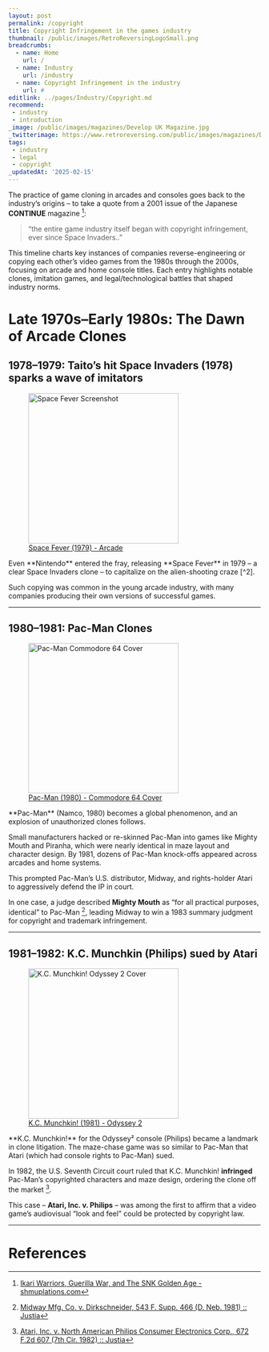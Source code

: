 ```yaml
---
layout: post
permalink: /copyright
title: Copyright Infringement in the games industry
thumbnail: /public/images/RetroReversingLogoSmall.png
breadcrumbs:
  - name: Home
    url: /
  - name: Industry
    url: /industry
  - name: Copyright Infringement in the industry
    url: #
editlink: ../pages/Industry/Copyright.md
recommend:
 - industry
 - introduction
_image: /public/images/magazines/Develop UK Magazine.jpg
_twitterimage: https://www.retroreversing.com/public/images/magazines/Develop UK Magazine.jpg
tags:
 - industry
 - legal
 - copyright
_updatedAt: '2025-02-15'
---
```


The practice of game cloning in arcades and consoles goes back to the industry’s origins – to take a quote from a 2001 issue of the Japanese **CONTINUE** magazine [^1]:
> “the entire game industry itself began with copyright infringement, ever since Space Invaders..”

This timeline charts key instances of companies reverse-engineering or copying each other’s video games from the 1980s through the 2000s, focusing on arcade and home console titles. Each entry highlights notable clones, imitation games, and legal/technological battles that shaped industry norms.

# Late 1970s–Early 1980s: The Dawn of Arcade Clones


## 1978–1979: Taito’s hit Space Invaders (1978) sparks a wave of imitators
<figure>
  <img src="https://cdn.mobygames.com/screenshots/16412297-space-fever-arcade-your-ship-turns-red-when-you-fire.png" alt="Space Fever Screenshot" width="300">
  <figcaption>
    <a href="https://www.mobygames.com/game/63045/space-fever/">Space Fever (1979) - Arcade</a>
  </figcaption>
</figure>
Even **Nintendo** entered the fray, releasing **Space Fever** in 1979 – a clear Space Invaders clone – to capitalize on the alien-shooting craze [^2]. 

Such copying was common in the young arcade industry, with many companies producing their own versions of successful games.

---
## 1980–1981: Pac-Man Clones
<figure>
  <img src="https://www.mobygames.com/images/covers/l/20333-pac-man-commodore-64-front-cover.jpg" alt="Pac-Man Commodore 64 Cover" width="300">
  <figcaption>
    <a href="https://www.mobygames.com/game/138/pac-man/">Pac-Man (1980) - Commodore 64 Cover</a>
  </figcaption>
</figure>
**Pac-Man** (Namco, 1980) becomes a global phenomenon, and an explosion of unauthorized clones follows.

Small manufacturers hacked or re-skinned Pac-Man into games like Mighty Mouth and Piranha, which were nearly identical in maze layout and character design. 
By 1981, dozens of Pac-Man knock-offs appeared across arcades and home systems.

This prompted Pac-Man’s U.S. distributor, Midway, and rights-holder Atari to aggressively defend the IP in court. 

In one case, a judge described **Mighty Mouth** as “for all practical purposes, identical” to Pac-Man [^3], leading Midway to win a 1983 summary judgment for copyright and trademark infringement.

---
## 1981–1982: K.C. Munchkin (Philips) sued by Atari
<figure>
  <img src="https://www.mobygames.com/images/covers/l/84474-k-c-munchkin-odyssey-2-front-cover.jpg" alt="K.C. Munchkin! Odyssey 2 Cover" width="300">
  <figcaption>
    <a href="https://www.mobygames.com/game/27443/kc-munchkin/">K.C. Munchkin! (1981) - Odyssey 2</a>
  </figcaption>
</figure>
**K.C. Munchkin!** for the Odyssey² console (Philips) became a landmark in clone litigation.
The maze-chase game was so similar to Pac-Man that Atari (which had console rights to Pac-Man) sued. 

In 1982, the U.S. Seventh Circuit court ruled that K.C. Munchkin! **infringed** Pac-Man’s copyrighted characters and maze design, ordering the clone off the market [^4]. 

This case – **Atari, Inc. v. Philips** – was among the first to affirm that a video game’s audiovisual “look and feel” could be protected by copyright law.


---
# References
[^1]: [Ikari Warriors, Guerilla War, and The SNK Golden Age - shmuplations.com](https://shmuplations.com/snkgoldenage/#:~:text=Which%20is%20ironic%20considering%20that,begin%20with%20copyright%20infringement)
[^2]: [Space Fever Color - Space Invaders Wiki - Fandom](https://spaceinvaders.fandom.com/wiki/Space_Fever_Color)
[^3]: [Midway Mfg. Co. v. Dirkschneider, 543 F. Supp. 466 (D. Neb. 1981) :: Justia](https://law.justia.com/cases/federal/district-courts/FSupp/543/466/1460981/#:~:text=The%20defendants%27%20Mighty%20Mouth%20game%20is%2C%20for%20all%20practical%20purposes%2C%20identical%20to%20the%20plaintiff%27s%20Pac%2DMan%20game.%20A%20few%20of%20the%20specific%20similarities%20between%20the%20games%20are%20discussed%20below%20to%20illustrate%20the%20extent%20to%20which%20the%20games%20are%20the%20same.)
[^4]: [Atari, Inc. v. North American Philips Consumer Electronics Corp., 672 F.2d 607 (7th Cir. 1982) :: Justia](https://law.justia.com/cases/federal/appellate-courts/F2/672/607/331150/)
